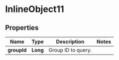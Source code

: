 
# InlineObject11

## Properties
Name | Type | Description | Notes
------------ | ------------- | ------------- | -------------
**groupId** | **Long** | Group ID to query. | 



